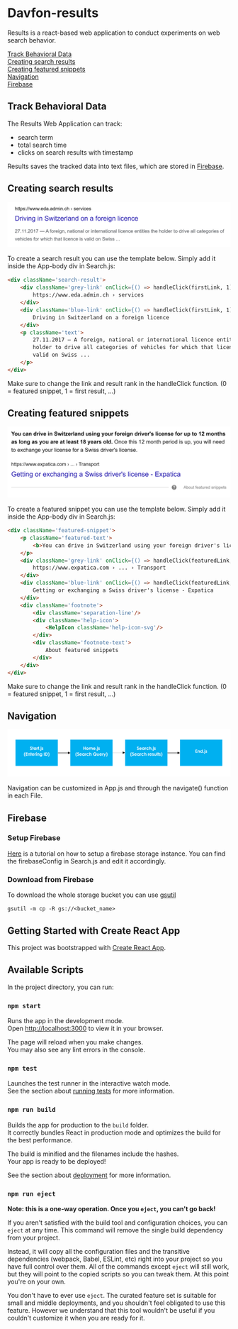 # Davfon-results
Results is a react-based web application to conduct experiments on web search behavior.

[Track Behavioral Data](#track-behavioral-data)<br />
[Creating search results](#creating-search-results)<br />
[Creating featured snippets](#creating-featured-snippets)<br />
[Navigation](#navigation)<br />
[Firebase](#firebase)

## Track Behavioral Data
The Results Web Application can track:
- search term
- total search time
- clicks on search results with timestamp

Results saves the tracked data into text files, which are stored in [Firebase](#firebase).

## Creating search results

<img src="./images/search-result.png">

To create a search result you can use the template below. Simply add it inside the App-body div in Search.js:

```html
<div className='search-result'>
    <div className='grey-link' onClick={() => handleClick(firstLink, 1)} >   
        https://www.eda.admin.ch › services
    </div>
    <div className='blue-link' onClick={() => handleClick(firstLink, 1)} >
        Driving in Switzerland on a foreign licence
    </div>
    <p className='text'>
        27.11.2017 — A foreign, national or international licence entitles the
        holder to drive all categories of vehicles for which that licence is
        valid on Swiss ...
    </p>
</div>
```

Make sure to change the link and result rank in the handleClick function. (0 = featured snippet, 1 = first result, ...)

## Creating featured snippets

<img src="./images/featured-snippet.png">

To create a featured snippet you can use the template below. Simply add it inside the App-body div in Search.js:

```html
<div className='featured-snippet'>
    <p className='featured-text'>
        <b>You can drive in Switzerland using your foreign driver's license for up to 12 months as long as you are at least 18 years old.</b> Once this 12 month period is up, you will need to exchange your license for a Swiss driver's license.
    </p>
    <div className='grey-link' onClick={() => handleClick(featuredLink, 0)} >
        https://www.expatica.com › ... › Transport
    </div>
    <div className='blue-link' onClick={() => handleClick(featuredLink, 0)} >
        Getting or exchanging a Swiss driver's license - Expatica
    </div>
    <div className='footnote'>
        <div className='separation-line'/>
        <div className='help-icon'>
            <HelpIcon className='help-icon-svg'/>
        </div>
        <div className='footnote-text'>
            About featured snippets
        </div>
    </div>
</div>
```

Make sure to change the link and result rank in the handleClick function. (0 = featured snippet, 1 = first result, ...)

## Navigation
<img src="./images/navigation.png">

Navigation can be customized in App.js and through the navigate() function in each File. 

## Firebase
### Setup Firebase
[Here](https://www.youtube.com/watch?v=xUKIQAIOfrU) is a tutorial on how to setup a firebase storage instance. You can find the firebaseConfig in Search.js and edit it accordingly.

### Download from Firebase
To download the whole storage bucket you can use [gsutil](https://cloud.google.com/storage/docs/gsutil/commands/cp)
```
gsutil -m cp -R gs://<bucket_name>
```

## Getting Started with Create React App

This project was bootstrapped with [Create React App](https://github.com/facebook/create-react-app).

## Available Scripts

In the project directory, you can run:

### `npm start`

Runs the app in the development mode.\
Open [http://localhost:3000](http://localhost:3000) to view it in your browser.

The page will reload when you make changes.\
You may also see any lint errors in the console.

### `npm test`

Launches the test runner in the interactive watch mode.\
See the section about [running tests](https://facebook.github.io/create-react-app/docs/running-tests) for more information.

### `npm run build`

Builds the app for production to the `build` folder.\
It correctly bundles React in production mode and optimizes the build for the best performance.

The build is minified and the filenames include the hashes.\
Your app is ready to be deployed!

See the section about [deployment](https://facebook.github.io/create-react-app/docs/deployment) for more information.

### `npm run eject`

**Note: this is a one-way operation. Once you `eject`, you can't go back!**

If you aren't satisfied with the build tool and configuration choices, you can `eject` at any time. This command will remove the single build dependency from your project.

Instead, it will copy all the configuration files and the transitive dependencies (webpack, Babel, ESLint, etc) right into your project so you have full control over them. All of the commands except `eject` will still work, but they will point to the copied scripts so you can tweak them. At this point you're on your own.

You don't have to ever use `eject`. The curated feature set is suitable for small and middle deployments, and you shouldn't feel obligated to use this feature. However we understand that this tool wouldn't be useful if you couldn't customize it when you are ready for it.

